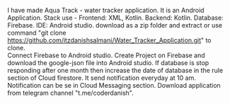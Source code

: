 I have made Aqua Track - water tracker application.
It is an Android Application.
Stack use -
Frontend: XML, Kotlin.
Backend: Kotlin.
Database: Firebase.
IDE: Android studio.
download as a zip folder and extract or use command "git clone https://github.com/itzdanishsalmani/Water_Tracker_Application.git" to clone.  
Connect Firebase to Android studio. 
Create Project on Firebase and download the google-json file into Android studio.
If database is stop responding after one month then increase the date of database in the rule section of Cloud firestore.
It send notification everyday at 10 am.
Notification can be se in Cloud Messaging section.
Download application from telegram channel "t.me/coderdanish". 
